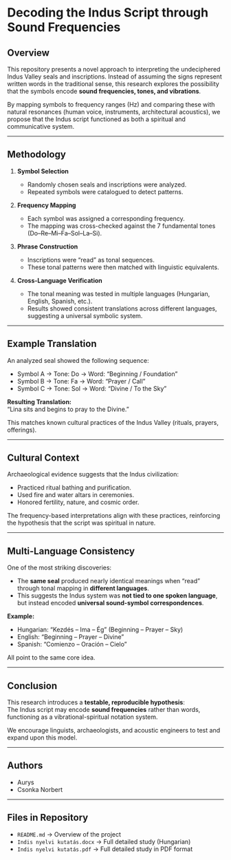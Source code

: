 # Decoding the Indus Script through Sound Frequencies  

## Overview  
This repository presents a novel approach to interpreting the undeciphered Indus Valley seals and inscriptions. Instead of assuming the signs represent written words in the traditional sense, this research explores the possibility that the symbols encode **sound frequencies, tones, and vibrations**.  

By mapping symbols to frequency ranges (Hz) and comparing these with natural resonances (human voice, instruments, architectural acoustics), we propose that the Indus script functioned as both a spiritual and communicative system.  

---

## Methodology  
1. **Symbol Selection**  
   - Randomly chosen seals and inscriptions were analyzed.  
   - Repeated symbols were catalogued to detect patterns.  

2. **Frequency Mapping**  
   - Each symbol was assigned a corresponding frequency.  
   - The mapping was cross-checked against the 7 fundamental tones (Do–Re–Mi–Fa–Sol–La–Si).  

3. **Phrase Construction**  
   - Inscriptions were “read” as tonal sequences.  
   - These tonal patterns were then matched with linguistic equivalents.  

4. **Cross-Language Verification**  
   - The tonal meaning was tested in multiple languages (Hungarian, English, Spanish, etc.).  
   - Results showed consistent translations across different languages, suggesting a universal symbolic system.  

---

## Example Translation  
An analyzed seal showed the following sequence:  

- Symbol A → Tone: Do → Word: “Beginning / Foundation”  
- Symbol B → Tone: Fa → Word: “Prayer / Call”  
- Symbol C → Tone: Sol → Word: “Divine / To the Sky”  

**Resulting Translation:**  
“Lina sits and begins to pray to the Divine.”  

This matches known cultural practices of the Indus Valley (rituals, prayers, offerings).  

---

## Cultural Context  
Archaeological evidence suggests that the Indus civilization:  
- Practiced ritual bathing and purification.  
- Used fire and water altars in ceremonies.  
- Honored fertility, nature, and cosmic order.  

The frequency-based interpretations align with these practices, reinforcing the hypothesis that the script was spiritual in nature.  

---

## Multi-Language Consistency  
One of the most striking discoveries:  
- The **same seal** produced nearly identical meanings when “read” through tonal mapping in **different languages**.  
- This suggests the Indus system was **not tied to one spoken language**, but instead encoded **universal sound-symbol correspondences**.  

**Example:**  
- Hungarian: “Kezdés – Ima – Ég” (Beginning – Prayer – Sky)  
- English: “Beginning – Prayer – Divine”  
- Spanish: “Comienzo – Oración – Cielo”  

All point to the same core idea.  

---

## Conclusion  
This research introduces a **testable, reproducible hypothesis**:  
The Indus script may encode **sound frequencies** rather than words, functioning as a vibrational-spiritual notation system.  

We encourage linguists, archaeologists, and acoustic engineers to test and expand upon this model.  

---

## Authors  
- Aurys  
- Csonka Norbert  

---

## Files in Repository  
- `README.md` → Overview of the project  
- `Indis nyelvi kutatás.docx` → Full detailed study (Hungarian)  
- `Indis nyelvi kutatás.pdf` → Full detailed study in PDF format
